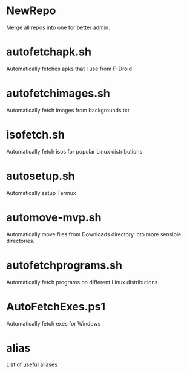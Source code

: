 # NewRepo
Merge all repos into one for better admin.


# autofetchapk.sh
Automatically fetches apks that I use from F-Droid

# autofetchimages.sh
Automatically fetch images from backgrounds.txt

# isofetch.sh
Automatically fetch isos for popular Linux distributions

# autosetup.sh
Automatically setup Termux

# automove-mvp.sh
Automatically move files from Downloads directory into more sensible directories.

# autofetchprograms.sh
Automatically fetch programs on different Linux distributions

# AutoFetchExes.ps1
Automatically fetch exes for Windows

# alias
List of useful aliases
